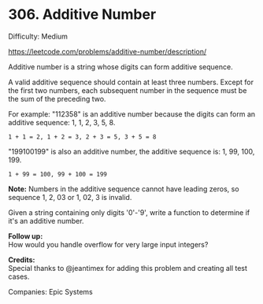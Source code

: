 # 306. Additive Number

Difficulty: Medium

https://leetcode.com/problems/additive-number/description/

Additive number is a string whose digits can form additive sequence.

A valid additive sequence should contain at least three numbers. Except for the first two numbers, each subsequent number in the sequence must be the sum of the preceding two.

For example:
"112358" is an additive number because the digits can form an additive sequence: 1, 1, 2, 3, 5, 8.
```
1 + 1 = 2, 1 + 2 = 3, 2 + 3 = 5, 3 + 5 = 8
```
"199100199" is also an additive number, the additive sequence is: 1, 99, 100, 199.
```
1 + 99 = 100, 99 + 100 = 199
```
**Note:** Numbers in the additive sequence cannot have leading zeros, so sequence 1, 2, 03 or 1, 02, 3 is invalid.

Given a string containing only digits '0'-'9', write a function to determine if it's an additive number.

**Follow up:**  
How would you handle overflow for very large input integers?

**Credits:**  
Special thanks to @jeantimex for adding this problem and creating all test cases.

Companies: Epic Systems
